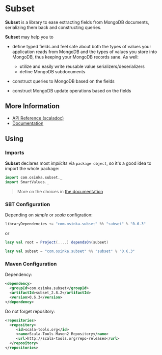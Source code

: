 # Subset

**Subset** is a library to ease extracting fields from MongoDB documents,
serializing them back and constructing queries.

**Subset** may help you to

* define typed fields and feel safe about both the types of values your application
  reads from MongoDB and the types of values you store into MongoDB, thus keeping
  your MongoDB records sane. As well:

    * utilize and easily write reusable value serializers/deserializers
    * define MongoDB subdocuments

* construct queries to MongoDB based on the fields
* construct MongoDB update operations based on the fields

## More Information

* [API Reference (scaladoc)](http://osinka.github.com/subset/api/index.html#com.osinka.subset.package)
* [Documentation](http://osinka.github.com/subset/Subset.html)

## Using

### Imports

**Subset** declares most *implicits* via `package object`, so it's a good idea
to import the whole package:

```scala
import com.osinka.subset._
import SmartValues._
```

> More on the choices in [the documentation](http://osinka.github.com/subset/Getting+Started.html)

### SBT Configuration

Depending on *simple* or *scala* configration:

```scala
libraryDependencies += "com.osinka.subset" %% "subset" % "0.6.3"
```

or

```scala
lazy val root = Project(....) dependsOn(subset)

lazy val subset = "com.osinka.subset" %% "subset" % "0.6.3"
```

### Maven Configuration

Dependency:

```xml
<dependency>
  <groupId>com.osinka.subset</groupId>
  <artifactId>subset_2.8.2</artifactId>
  <version>0.6.3</version>
</dependency>
```

Do not forget repository:

```xml
<repositories>
  <repository>
     <id>scala-tools.org</id>
     <name>Scala-Tools Maven2 Repository</name>
     <url>http://scala-tools.org/repo-releases</url>
  </repository>
</repositories>
```
